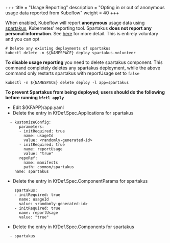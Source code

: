 +++
title = "Usage Reporting"
description = "Opting in or out of anonymous usage data reported from Kubeflow"
weight = 40
+++

When enabled, Kubeflow will report **anonymous** usage data using [spartakus](https://github.com/kubernetes-incubator/spartakus), Kubernetes' reporting tool. Spartakus **does not report any personal information**. See [here](https://github.com/kubernetes-incubator/spartakus) for more detail.
This is entirely voluntary and you can opt

```
# Delete any existing deployments of spartakus
kubectl delete -n ${NAMESPACE} deploy spartakus-volunteer
```

**To disable usage reporting** you need to delete spartakus component. 
This command completely deletes any spartakus deployment, while the above 
command only restarts spartakus with reportUsage set to `false`

```
kubectl -n ${NAMESPACE} delete deploy -l app=spartakus
```

**To prevent Spartakus from being deployed; users should do the following before running `kfctl apply`** 
- Edit ${KFAPP}/app.yaml
- Delete the entry in KfDef.Spec.Applications for spartakus
```
  - kustomizeConfig:
      parameters:
      - initRequired: true
        name: usageId
        value: <randomly-generated-id>
      - initRequired: true
        name: reportUsage
        value: "true"
      repoRef:
        name: manifests
        path: common/spartakus
    name: spartakus
```
- Delete the entry in KfDef.Spec.ComponentParams for spartakus
```
    spartakus:
    - initRequired: true
      name: usageId
      value: <randomly-generated-id>
    - initRequired: true
      name: reportUsage
      value: "true"
```
- Delete the entry in KfDef.Spec.Components for spartakus
```
  - spartakus
```
